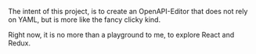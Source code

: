 The intent of this project, is to create an OpenAPI-Editor that does not rely on YAML,
but is more like the fancy clicky kind.

Right now, it is no more than a playground to me, to explore React and Redux.